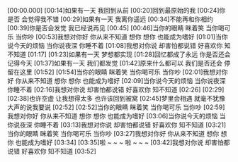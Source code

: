 [00:00.000]
[00:14]如果有一天 我回到从前
[00:20]回到最原始的我
[00:24]你是否 会觉得我不错
[00:29]如果有一天 我离你遥远
[00:34]不能再和你相约
[00:39]你是否会发觉 我已经说再见
[00:45]
[00:46]当你的眼睛 眯着笑 当你喝可乐 当你吵
[00:53]我想对你好 你从来不知道 想你 想你 也能成为嗜好
[01:01]当你说今天的烦恼 当你说夜深 你睡不着
[01:08]我想对你说 却害怕都说错 好喜欢你 知不知道
[01:17]
[01:23]如果有一天 梦想都实现
[01:28]回忆都成了永远 你是否还会 记得今天
[01:37]如果有一天 我们都发觉
[01:42]原来什么都可以 我们是否还会 停留在这里
[01:52]
[01:54]当你的眼睛 眯着笑 当你喝可乐 当你吵
[02:01]我想对你好 你从来不知道 想你 想你 也能成为嗜好
[02:09]当你说今天的烦恼 当你说夜深 你睡不着
[02:16]我想对你说 却害怕都说错 好喜欢你 知不知道
[02:26]
[02:29]
[02:38]也许空虚 让我想得太多 也许该回到被窝
[02:45]梦里会相遇 就毫不犹豫 大声的说我要说
[02:52]
[02:52]当你的眼睛 眯着笑 当你喝可乐 当你吵
[02:59]我想对你好 你从来不知道 想你 想你 也能成为嗜好
[03:06]当你说今天的烦恼 当你说夜深 你睡不着
[03:13]我想对你说 却害怕都说错 好喜欢你 知不知道
[03:21]当你的眼睛 眯着笑 当你喝可乐 当你吵
[03:27]我想对你好 你从来不知道 想你 想你 也能成为嗜好
[03:34]
[03:35]啦 ~ ~ ~ 啦 ~ ~ ~
[03:42]我想对你说 却害怕都说错 好喜欢你 知不知道
[03:52]